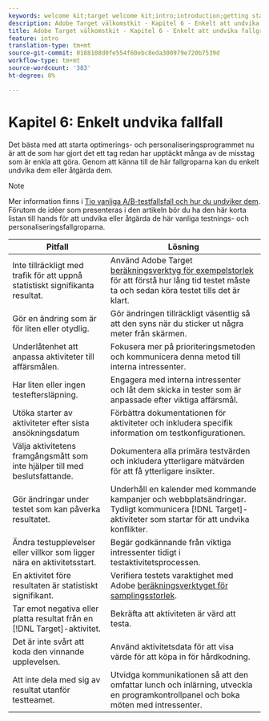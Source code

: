 ```yaml
---
keywords: welcome kit;target welcome kit;intro;introduction;getting started
description: Adobe Target välkomstkit - Kapitel 6 - Enkelt att undvika fallgropar
title: Adobe Target välkomstkit - Kapitel 6 - Enkelt att undvika fallgropar
feature: intro
translation-type: tm+mt
source-git-commit: 0188108d0fe554f60ebc8eda300979e720b7539d
workflow-type: tm+mt
source-wordcount: '383'
ht-degree: 0%

---
```



# Kapitel 6: Enkelt undvika fallfall

Det bästa med att starta optimerings- och personaliseringsprogrammet nu är att de som har gjort det ett tag redan har upptäckt många av de misstag som är enkla att göra. Genom att känna till de här fallgroparna kan du enkelt undvika dem eller åtgärda dem.

>[!NOTE]
>
>Mer information finns i [Tio vanliga A/B-testfallsfall och hur du undviker dem](/help/c-activities/t-test-ab/common-ab-testing-pitfalls.md). Förutom de idéer som presenteras i den artikeln bör du ha den här korta listan till hands för att undvika eller åtgärda de här vanliga testnings- och personaliseringsfallgroparna.

| Pitfall | Lösning |
| --- | --- |
| Inte tillräckligt med trafik för att uppnå statistiskt signifikanta resultat. | Använd Adobe Target [beräkningsverktyg för exempelstorlek](https://docs.adobe.com/content/target-microsite/testcalculator.html) för att förstå hur lång tid testet måste ta och sedan köra testet tills det är klart. |
| Gör en ändring som är för liten eller otydlig. | Gör ändringen tillräckligt väsentlig så att den syns när du sticker ut några meter från skärmen. |
| Underlåtenhet att anpassa aktiviteter till affärsmålen. | Fokusera mer på prioriteringsmetoden och kommunicera denna metod till interna intressenter. |
| Har liten eller ingen testeftersläpning. | Engagera med interna intressenter och låt dem skicka in tester som är anpassade efter viktiga affärsmål. |
| Utöka starter av aktiviteter efter sista ansökningsdatum | Förbättra dokumentationen för aktiviteter och inkludera specifik information om testkonfigurationen. |
| Välja aktivitetens framgångsmått som inte hjälper till med beslutsfattande. | Dokumentera alla primära testvärden och inkludera ytterligare mätvärden för att få ytterligare insikter. |
| Gör ändringar under testet som kan påverka resultatet. | Underhåll en kalender med kommande kampanjer och webbplatsändringar. Tydligt kommunicera [!DNL Target]-aktiviteter som startar för att undvika konflikter. |
| Ändra testupplevelser eller villkor som ligger nära en aktivitetsstart. | Begär godkännande från viktiga intressenter tidigt i testaktivitetsprocessen. |
| En aktivitet före resultaten är statistiskt signifikant. | Verifiera testets varaktighet med Adobe [beräkningsverktyget för samplingsstorlek](https://docs.adobe.com/content/target-microsite/testcalculator.html). |
| Tar emot negativa eller platta resultat från en [!DNL Target]-aktivitet. | Bekräfta att aktiviteten är värd att testa. |
| Det är inte svårt att koda den vinnande upplevelsen. | Använd aktivitetsdata för att visa värde för att köpa in för hårdkodning. |
| Att inte dela med sig av resultat utanför testteamet. | Utvidga kommunikationen så att den omfattar lunch och inlärning, utveckla en programkontrollpanel och boka möten med intressenter. |